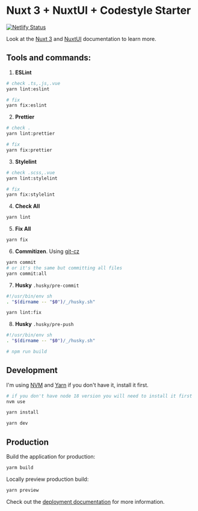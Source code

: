 # Nuxt 3 + NuxtUI + Codestyle Starter

[![Netlify Status](https://api.netlify.com/api/v1/badges/3bf4afed-c00b-4ab2-9f14-2ec00719d491/deploy-status)](https://app.netlify.com/sites/nuxt3-nuxtui-codestyle/deploys)

Look at the [Nuxt 3](https://nuxt.com/docs/getting-started/introduction) and [NuxtUI](https://ui.nuxt.com/) documentation to learn more.

## Tools and commands:

1. **ESLint**

```bash
# check .ts,.js,.vue
yarn lint:eslint

# fix
yarn fix:eslint
```

2. **Prettier**

```bash
# check .
yarn lint:prettier

# fix
yarn fix:prettier
```

3. **Stylelint**

```bash
# check .scss,.vue
yarn lint:stylelint

# fix
yarn fix:stylelint
```

4. **Check All**

```bash
yarn lint
```

5. **Fix All**

```bash
yarn fix
```

6. **Commitizen**. Using [git-cz](https://github.com/streamich/git-cz)

```bash
yarn commit
# or it's the same but committing all files
yarn commit:all
```

7. **Husky** `.husky/pre-commit`

```bash
#!/usr/bin/env sh
. "$(dirname -- "$0")/_/husky.sh"

yarn lint:fix
```

8. **Husky** `.husky/pre-push`

```bash
#!/usr/bin/env sh
. "$(dirname -- "$0")/_/husky.sh"

# npm run build
```

## Development
I'm using [NVM](https://github.com/nvm-sh/nvm) and [Yarn](https://yarnpkg.com/getting-started/install) if you don't have it, install it first.
```bash
# if you don't have node 18 version you will need to install it first
nvm use
```
```bash
yarn install
```
```bash
yarn dev
```

## Production

Build the application for production:

```bash
yarm build
```

Locally preview production build:

```bash
yarn preview
```

Check out the [deployment documentation](https://nuxt.com/docs/getting-started/deployment) for more information.
